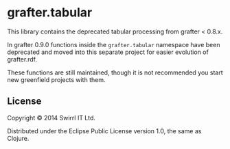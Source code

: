 # grafter.tabular

This library contains the deprecated tabular processing from grafter < 0.8.x.

In grafter 0.9.0 functions inside the `grafter.tabular` namespace have
been deprecated and moved into this separate project for easier
evolution of grafter.rdf.

These functions are still maintained, though it is not recommended you
start new greenfield projects with them.

## License

Copyright © 2014 Swirrl IT Ltd.

Distributed under the Eclipse Public License version 1.0, the same as
Clojure.
